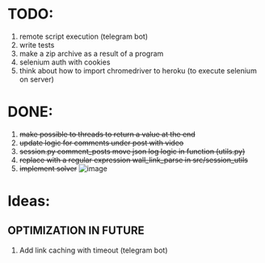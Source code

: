 # TODO:
1. remote script execution (telegram bot)
2. write tests
3. make a zip archive as a result of a program
4. selenium auth with cookies 
5. think about how to import chromedriver to heroku (to execute selenium on server)

# DONE:
 1. ~~make possible to threads to return a value at the end~~
 2. ~~update logic for comments under post with video~~
 3. ~~session.py comment_posts move json log logic in function (utils.py)~~
 4. ~~replace with a regular expression wall_link_parse in src/session_utils~~
 5. ~~implement solver~~
  ![image](https://user-images.githubusercontent.com/121894248/215234027-4747d9ea-137f-460d-875a-09445758e2e3.png)

# Ideas:
## OPTIMIZATION IN FUTURE
1. Add link caching with timeout (telegram bot) 

